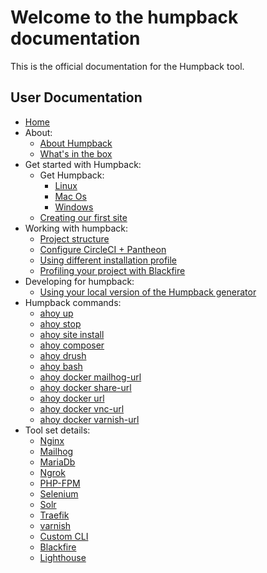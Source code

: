 # Welcome to the humpback documentation

This is the official documentation for the Humpback tool.

## User Documentation

- [Home](index.md)
- About:
  - [About Humpback](about/about-humpback.md)
  - [What's in the box](about/whats-in-the-box.md)
- Get started with Humpback:
  - Get Humpback:
    - [Linux](get-started-with-humpback/get-humpback/linux.md)
    - [Mac Os](get-started-with-humpback/get-humpback/mac-os.md)
    - [Windows](get-started-with-humpback/get-humpback/windows.md)
  - [Creating our first site](get-started-with-humpback/creating-our-first-site.md)
- Working with humpback:
  - [Project structure](working-with-humpback/project-structure.md)
  - [Configure CircleCI + Pantheon](working-with-humpback/configure-circleci-pantheon.md)
  - [Using different installation profile](working-with-humpback/using-different-installation-profile.md)
  - [Profiling your project with Blackfire](working-with-humpback/profiling-your-project-with-blackfire.md)
- Developing for humpback:
    - [Using your local version of the Humpback generator](developing-for-humpback/using-your-local-version-of-the-generator.md)
- Humpback commands:
  - [ahoy up](humpback-commands/ahoy-up.md)
  - [ahoy stop](humpback-commands/ahoy-stop.md)
  - [ahoy site install](humpback-commands/ahoy-site-install.md)
  - [ahoy composer](humpback-commands/ahoy-composer.md)
  - [ahoy drush](humpback-commands/ahoy-drush.md)
  - [ahoy bash](humpback-commands/ahoy-bash.md)
  - [ahoy docker mailhog-url](humpback-commands/ahoy-docker-mailhog-url.md)
  - [ahoy docker share-url](humpback-commands/ahoy-docker-share-url.md)
  - [ahoy docker url](humpback-commands/ahoy-docker-url.md)
  - [ahoy docker vnc-url](humpback-commands/ahoy-docker-vnc-url.md)
  - [ahoy docker varnish-url](humpback-commands/ahoy-docker-varnish-url.md)
- Tool set details:
  - [Nginx](tool-set-details/nginx.md)
  - [Mailhog](tool-set-details/mailhog.md)
  - [MariaDb](tool-set-details/mariadb.md)
  - [Ngrok](tool-set-details/ngrok.md)
  - [PHP-FPM](tool-set-details/php-fpm.md)
  - [Selenium](tool-set-details/selenium.md)
  - [Solr](tool-set-details/solr.md)
  - [Traefik](tool-set-details/traefik.md)
  - [varnish](tool-set-details/varnish.md)
  - [Custom CLI](tool-set-details/custom-cli.md)
  - [Blackfire](tool-set-details/blackfire.md)
  - [Lighthouse](tool-set-details/lighthouse.md)
